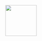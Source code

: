 <div id="header" align="center">
  <img src="https://media.giphy.com/media/hpa1Gw2ytRlKjTZ2cM/giphy.gi" width="100"/>
</div>
